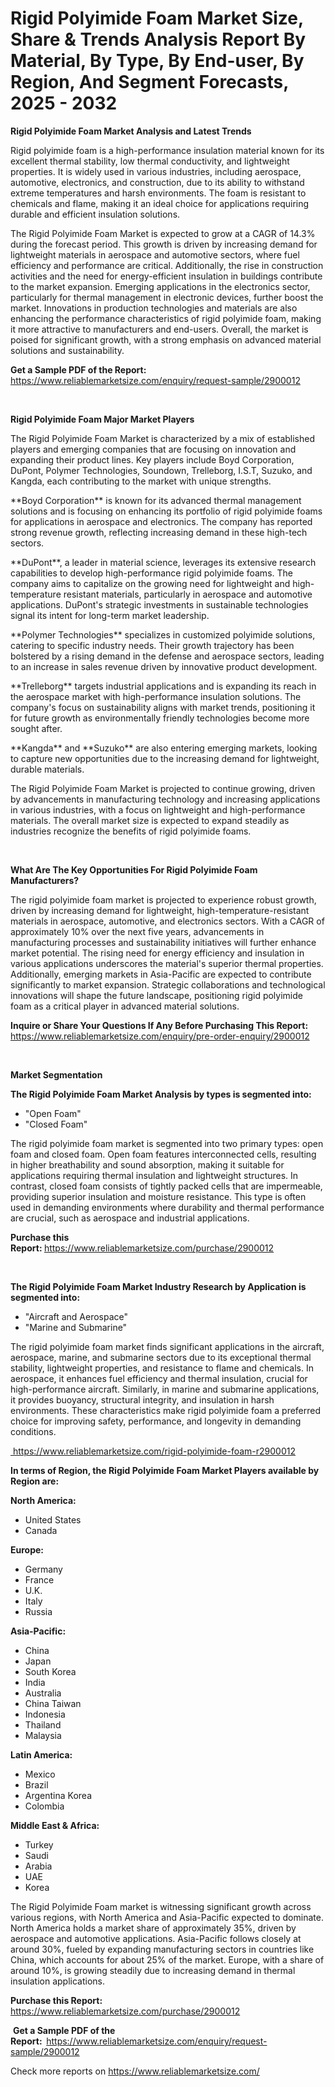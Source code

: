 <p><h1>Rigid Polyimide Foam Market Size, Share & Trends Analysis Report By Material, By Type, By End-user, By Region, And Segment Forecasts, 2025 - 2032</h1></p><p><strong>Rigid Polyimide Foam Market Analysis and Latest Trends</strong></p>
<p><p>Rigid polyimide foam is a high-performance insulation material known for its excellent thermal stability, low thermal conductivity, and lightweight properties. It is widely used in various industries, including aerospace, automotive, electronics, and construction, due to its ability to withstand extreme temperatures and harsh environments. The foam is resistant to chemicals and flame, making it an ideal choice for applications requiring durable and efficient insulation solutions.</p><p>The Rigid Polyimide Foam Market is expected to grow at a CAGR of 14.3% during the forecast period. This growth is driven by increasing demand for lightweight materials in aerospace and automotive sectors, where fuel efficiency and performance are critical. Additionally, the rise in construction activities and the need for energy-efficient insulation in buildings contribute to the market expansion. Emerging applications in the electronics sector, particularly for thermal management in electronic devices, further boost the market. Innovations in production technologies and materials are also enhancing the performance characteristics of rigid polyimide foam, making it more attractive to manufacturers and end-users. Overall, the market is poised for significant growth, with a strong emphasis on advanced material solutions and sustainability.</p></p>
<p><strong>Get a Sample PDF of the Report:&nbsp;</strong> <a href="https://www.reliablemarketsize.com/enquiry/request-sample/2900012?utm_campaign=2808&utm_medium=2&utm_source=Github&utm_content=ia&utm_term=16032025&utm_id=rigid-polyimide-foam">https://www.reliablemarketsize.com/enquiry/request-sample/2900012</a></p>
<p>&nbsp;</p>
<p><strong>Rigid Polyimide Foam Major Market Players</strong></p>
<p><p>The Rigid Polyimide Foam Market is characterized by a mix of established players and emerging companies that are focusing on innovation and expanding their product lines. Key players include Boyd Corporation, DuPont, Polymer Technologies, Soundown, Trelleborg, I.S.T, Suzuko, and Kangda, each contributing to the market with unique strengths.</p><p>**Boyd Corporation** is known for its advanced thermal management solutions and is focusing on enhancing its portfolio of rigid polyimide foams for applications in aerospace and electronics. The company has reported strong revenue growth, reflecting increasing demand in these high-tech sectors.</p><p>**DuPont**, a leader in material science, leverages its extensive research capabilities to develop high-performance rigid polyimide foams. The company aims to capitalize on the growing need for lightweight and high-temperature resistant materials, particularly in aerospace and automotive applications. DuPont's strategic investments in sustainable technologies signal its intent for long-term market leadership.</p><p>**Polymer Technologies** specializes in customized polyimide solutions, catering to specific industry needs. Their growth trajectory has been bolstered by a rising demand in the defense and aerospace sectors, leading to an increase in sales revenue driven by innovative product development.</p><p>**Trelleborg** targets industrial applications and is expanding its reach in the aerospace market with high-performance insulation solutions. The company's focus on sustainability aligns with market trends, positioning it for future growth as environmentally friendly technologies become more sought after.</p><p>**Kangda** and **Suzuko** are also entering emerging markets, looking to capture new opportunities due to the increasing demand for lightweight, durable materials.</p><p>The Rigid Polyimide Foam Market is projected to continue growing, driven by advancements in manufacturing technology and increasing applications in various industries, with a focus on lightweight and high-performance materials. The overall market size is expected to expand steadily as industries recognize the benefits of rigid polyimide foams.</p></p>
<p>&nbsp;</p>
<p><strong>What Are The Key Opportunities For Rigid Polyimide Foam Manufacturers?</strong></p>
<p><p>The rigid polyimide foam market is projected to experience robust growth, driven by increasing demand for lightweight, high-temperature-resistant materials in aerospace, automotive, and electronics sectors. With a CAGR of approximately 10% over the next five years, advancements in manufacturing processes and sustainability initiatives will further enhance market potential. The rising need for energy efficiency and insulation in various applications underscores the material's superior thermal properties. Additionally, emerging markets in Asia-Pacific are expected to contribute significantly to market expansion. Strategic collaborations and technological innovations will shape the future landscape, positioning rigid polyimide foam as a critical player in advanced material solutions.</p></p>
<p><strong>Inquire or Share Your Questions If Any Before Purchasing This Report:</strong> <a href="https://www.reliablemarketsize.com/enquiry/pre-order-enquiry/2900012?utm_campaign=2808&utm_medium=2&utm_source=Github&utm_content=ia&utm_term=16032025&utm_id=rigid-polyimide-foam">https://www.reliablemarketsize.com/enquiry/pre-order-enquiry/2900012</a></p>
<p>&nbsp;</p>
<p><strong>Market Segmentation</strong></p>
<p><strong>The Rigid Polyimide Foam Market Analysis by types is segmented into:</strong></p>
<p><ul><li>"Open Foam"</li><li>"Closed Foam"</li></ul></p>
<p><p>The rigid polyimide foam market is segmented into two primary types: open foam and closed foam. Open foam features interconnected cells, resulting in higher breathability and sound absorption, making it suitable for applications requiring thermal insulation and lightweight structures. In contrast, closed foam consists of tightly packed cells that are impermeable, providing superior insulation and moisture resistance. This type is often used in demanding environments where durability and thermal performance are crucial, such as aerospace and industrial applications.</p></p>
<p><strong>Purchase this Report:&nbsp;</strong><a href="https://www.reliablemarketsize.com/purchase/2900012?utm_campaign=2808&utm_medium=2&utm_source=Github&utm_content=ia&utm_term=16032025&utm_id=rigid-polyimide-foam">https://www.reliablemarketsize.com/purchase/2900012</a></p>
<p>&nbsp;</p>
<p><strong>The Rigid Polyimide Foam Market Industry Research by Application is segmented into:</strong></p>
<p><ul><li>"Aircraft and Aerospace"</li><li>"Marine and Submarine"</li></ul></p>
<p><p>The rigid polyimide foam market finds significant applications in the aircraft, aerospace, marine, and submarine sectors due to its exceptional thermal stability, lightweight properties, and resistance to flame and chemicals. In aerospace, it enhances fuel efficiency and thermal insulation, crucial for high-performance aircraft. Similarly, in marine and submarine applications, it provides buoyancy, structural integrity, and insulation in harsh environments. These characteristics make rigid polyimide foam a preferred choice for improving safety, performance, and longevity in demanding conditions.</p></p>
<p><a href="https://www.reliablemarketsize.com/rigid-polyimide-foam-r2900012?utm_campaign=2808&utm_medium=2&utm_source=Github&utm_content=ia&utm_term=16032025&utm_id=rigid-polyimide-foam">&nbsp;https://www.reliablemarketsize.com/rigid-polyimide-foam-r2900012</a></p>
<p><strong>In terms of Region, the Rigid Polyimide Foam Market Players available by Region are:</strong></p>
<p>
    <p> <strong> North America: </strong>
        <ul>
            <li>United States</li>
            <li>Canada</li>
        </ul>
        </p> 
    <p> <strong> Europe: </strong>
        <ul>
            <li>Germany</li>
            <li>France</li>
            <li>U.K.</li>
            <li>Italy</li>
            <li>Russia</li>
        </ul>
        </p> 
    <p> <strong> Asia-Pacific: </strong>
        <ul>
            <li>China</li>
            <li>Japan</li>
            <li>South Korea</li>
            <li>India</li>
            <li>Australia</li>
            <li>China Taiwan</li>
            <li>Indonesia</li>
            <li>Thailand</li>
            <li>Malaysia</li>
        </ul>
        </p> 
    <p> <strong> Latin America: </strong>
        <ul>
            <li>Mexico</li>
            <li>Brazil</li>
            <li>Argentina Korea</li>
            <li>Colombia</li>
        </ul>
        </p> 
    <p> <strong> Middle East & Africa: </strong>
        <ul>
            <li>Turkey</li>
            <li>Saudi</li>
            <li>Arabia</li>
            <li>UAE</li>
            <li>Korea</li>
        </ul>
    </p>
    </p>
<p><p>The Rigid Polyimide Foam market is witnessing significant growth across various regions, with North America and Asia-Pacific expected to dominate. North America holds a market share of approximately 35%, driven by aerospace and automotive applications. Asia-Pacific follows closely at around 30%, fueled by expanding manufacturing sectors in countries like China, which accounts for about 25% of the market. Europe, with a share of around 10%, is growing steadily due to increasing demand in thermal insulation applications.</p></p>
<p><strong>Purchase this Report: </strong><a href="https://www.reliablemarketsize.com/purchase/2900012?utm_campaign=2808&utm_medium=2&utm_source=Github&utm_content=ia&utm_term=16032025&utm_id=rigid-polyimide-foam">https://www.reliablemarketsize.com/purchase/2900012</a></p>
<p>&nbsp;<strong>Get a Sample PDF of the Report:&nbsp;&nbsp;</strong><a href="https://www.reliablemarketsize.com/enquiry/request-sample/2900012?utm_campaign=2808&utm_medium=2&utm_source=Github&utm_content=ia&utm_term=16032025&utm_id=rigid-polyimide-foam">https://www.reliablemarketsize.com/enquiry/request-sample/2900012</a></p>
<p><strong></strong></p>
<p>Check more reports on <a href="https://www.reliablemarketsize.com/?utm_campaign=2808&utm_medium=2&utm_source=Github&utm_content=ia&utm_term=16032025&utm_id=rigid-polyimide-foam">https://www.reliablemarketsize.com/</a></p>